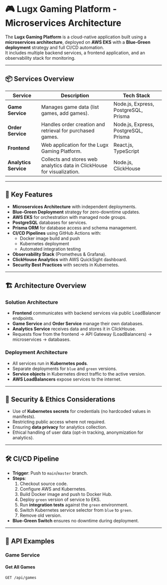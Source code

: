 # 🎮 Lugx Gaming Platform - Microservices Architecture

The **Lugx Gaming Platform** is a cloud-native application built using a **microservices architecture**, deployed on **AWS EKS** with a **Blue-Green deployment** strategy and full CI/CD automation.  
It includes multiple backend services, a frontend application, and an observability stack for monitoring.

---

## 📦 Services Overview

| Service          | Description                                                                 | Tech Stack |
|------------------|-----------------------------------------------------------------------------|------------|
| **Game Service** | Manages game data (list games, add games).                                  | Node.js, Express, PostgreSQL, Prisma |
| **Order Service**| Handles order creation and retrieval for purchased games.                   | Node.js, Express, PostgreSQL, Prisma |
| **Frontend**     | Web application for the Lugx Gaming Platform.                               | React.js, TypeScript |
| **Analytics Service** | Collects and stores web analytics data in ClickHouse for visualization. | Node.js, ClickHouse |

---

## 🚀 Key Features

- **Microservices Architecture** with independent deployments.
- **Blue-Green Deployment** strategy for zero-downtime updates.
- **AWS EKS** for orchestration with managed node groups.
- **PostgreSQL** databases for services.
- **Prisma ORM** for database access and schema management.
- **CI/CD Pipelines** using GitHub Actions with:
  - Docker image build and push
  - Kubernetes deployment
  - Automated integration testing
- **Observability Stack** (Prometheus & Grafana).
- **ClickHouse Analytics** with AWS QuickSight dashboard.
- **Security Best Practices** with secrets in Kubernetes.

---

## 🏗 Architecture Overview

### Solution Architecture
- **Frontend** communicates with backend services via public LoadBalancer endpoints.
- **Game Service** and **Order Service** manage their own databases.
- **Analytics Service** receives data and stores it in ClickHouse.
- Requests flow from the frontend → API Gateway (LoadBalancers) → microservices → databases.

### Deployment Architecture
- All services run in **Kubernetes pods**.
- Separate deployments for `blue` and `green` versions.
- **Service objects** in Kubernetes direct traffic to the active version.
- **AWS LoadBalancers** expose services to the internet.

---

## 🔐 Security & Ethics Considerations
- Use of **Kubernetes secrets** for credentials (no hardcoded values in manifests).
- Restricting public access where not required.
- Ensuring **data privacy** for analytics collection.
- Ethical handling of user data (opt-in tracking, anonymization for analytics).

---

## 🛠 CI/CD Pipeline
- **Trigger**: Push to `main`/`master` branch.
- **Steps**:
  1. Checkout source code.
  2. Configure AWS and Kubernetes.
  3. Build Docker image and push to Docker Hub.
  4. Deploy `green` version of service to EKS.
  5. Run **integration tests** against the `green` environment.
  6. Switch Kubernetes service selector from `blue` to `green`.
  7. Remove old version.
- **Blue-Green Switch** ensures no downtime during deployment.

---

## 📡 API Examples

### Game Service
#### Get All Games
```http
GET /api/games
